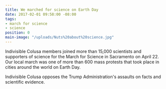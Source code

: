```yaml
---
title: We marched for science on Earth Day
date: 2017-02-01 09:58:00 -08:00
tags:
- march for science
- science
position: 0
main-image: "/uploads/Nuts%20about%20science.jpg"
---
```


Indivisible Colusa members joined more than 15,000 scientists and supporters of science for the March for Science in Sacramento on April 22. Our local march was one of more than 600 mass protests that took place in cities around the world on Earth Day. 

Indivisible Colusa opposes the Trump Administration's assaults on facts and scientific evidence.